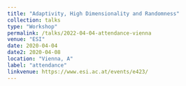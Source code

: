 ```yaml
---
title: "Adaptivity, High Dimensionality and Randomness"
collection: talks
type: "Workshop"
permalink: /talks/2022-04-04-attendance-vienna
venue: "ESI"
date: 2020-04-04
date2: 2020-04-08
location: "Vienna, A"
label: "attendance"
linkvenue: https://www.esi.ac.at/events/e423/
---
```

